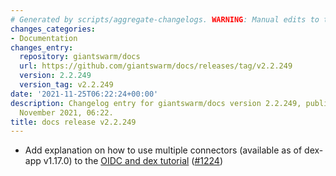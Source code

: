```yaml
---
# Generated by scripts/aggregate-changelogs. WARNING: Manual edits to this files will be overwritten.
changes_categories:
- Documentation
changes_entry:
  repository: giantswarm/docs
  url: https://github.com/giantswarm/docs/releases/tag/v2.2.249
  version: 2.2.249
  version_tag: v2.2.249
date: '2021-11-25T06:22:24+00:00'
description: Changelog entry for giantswarm/docs version 2.2.249, published on 25
  November 2021, 06:22.
title: docs release v2.2.249
---
```


- Add explanation on how to use multiple connectors (available as of dex-app v1.17.0) to the [OIDC and dex tutorial](https://docs.giantswarm.io/advanced/configure-dex-in-your-cluster/) ([#1224](https://github.com/giantswarm/docs/pull/1224))
